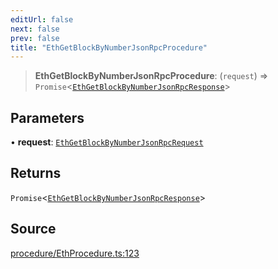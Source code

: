 ```yaml
---
editUrl: false
next: false
prev: false
title: "EthGetBlockByNumberJsonRpcProcedure"
---
```


> **EthGetBlockByNumberJsonRpcProcedure**: (`request`) => `Promise`\<[`EthGetBlockByNumberJsonRpcResponse`](/reference/tevm/procedures-types/type-aliases/ethgetblockbynumberjsonrpcresponse/)\>

## Parameters

• **request**: [`EthGetBlockByNumberJsonRpcRequest`](/reference/tevm/procedures-types/type-aliases/ethgetblockbynumberjsonrpcrequest/)

## Returns

`Promise`\<[`EthGetBlockByNumberJsonRpcResponse`](/reference/tevm/procedures-types/type-aliases/ethgetblockbynumberjsonrpcresponse/)\>

## Source

[procedure/EthProcedure.ts:123](https://github.com/evmts/tevm-monorepo/blob/main/packages/procedures-types/src/procedure/EthProcedure.ts#L123)
